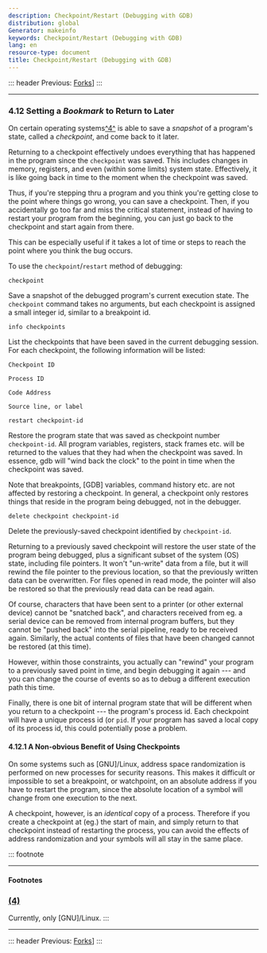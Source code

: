 ```yaml
---
description: Checkpoint/Restart (Debugging with GDB)
distribution: global
Generator: makeinfo
keywords: Checkpoint/Restart (Debugging with GDB)
lang: en
resource-type: document
title: Checkpoint/Restart (Debugging with GDB)
---
```

::: header
Previous: [Forks](Forks.html#Forks)]
:::

---

### 4.12 Setting a *Bookmark* to Return to Later

On certain operating systems[^4^](#FOOT4) is able to save a *snapshot* of a program's state, called a *checkpoint*, and come back to it later.

Returning to a checkpoint effectively undoes everything that has happened in the program since the `checkpoint` was saved. This includes changes in memory, registers, and even (within some limits) system state. Effectively, it is like going back in time to the moment when the checkpoint was saved.

Thus, if you're stepping thru a program and you think you're getting close to the point where things go wrong, you can save a checkpoint. Then, if you accidentally go too far and miss the critical statement, instead of having to restart your program from the beginning, you can just go back to the checkpoint and start again from there.

This can be especially useful if it takes a lot of time or steps to reach the point where you think the bug occurs.

To use the `checkpoint`/`restart` method of debugging:

`checkpoint`

Save a snapshot of the debugged program's current execution state. The `checkpoint` command takes no arguments, but each checkpoint is assigned a small integer id, similar to a breakpoint id.

`info checkpoints`

List the checkpoints that have been saved in the current debugging session. For each checkpoint, the following information will be listed:

`Checkpoint ID`

`Process ID`

`Code Address`

`Source line, or label`

`restart checkpoint-id`

Restore the program state that was saved as checkpoint number `checkpoint-id`. All program variables, registers, stack frames etc. will be returned to the values that they had when the checkpoint was saved. In essence, gdb will "wind back the clock" to the point in time when the checkpoint was saved.

Note that breakpoints, [GDB] variables, command history etc. are not affected by restoring a checkpoint. In general, a checkpoint only restores things that reside in the program being debugged, not in the debugger.

`delete checkpoint checkpoint-id`

Delete the previously-saved checkpoint identified by `checkpoint-id`.

Returning to a previously saved checkpoint will restore the user state of the program being debugged, plus a significant subset of the system (OS) state, including file pointers. It won't "un-write" data from a file, but it will rewind the file pointer to the previous location, so that the previously written data can be overwritten. For files opened in read mode, the pointer will also be restored so that the previously read data can be read again.

Of course, characters that have been sent to a printer (or other external device) cannot be "snatched back", and characters received from eg. a serial device can be removed from internal program buffers, but they cannot be "pushed back" into the serial pipeline, ready to be received again. Similarly, the actual contents of files that have been changed cannot be restored (at this time).

However, within those constraints, you actually can "rewind" your program to a previously saved point in time, and begin debugging it again --- and you can change the course of events so as to debug a different execution path this time.

Finally, there is one bit of internal program state that will be different when you return to a checkpoint --- the program's process id. Each checkpoint will have a unique process id (or `pid`. If your program has saved a local copy of its process id, this could potentially pose a problem.

#### 4.12.1 A Non-obvious Benefit of Using Checkpoints

On some systems such as [GNU]/Linux, address space randomization is performed on new processes for security reasons. This makes it difficult or impossible to set a breakpoint, or watchpoint, on an absolute address if you have to restart the program, since the absolute location of a symbol will change from one execution to the next.

A checkpoint, however, is an *identical* copy of a process. Therefore if you create a checkpoint at (eg.) the start of main, and simply return to that checkpoint instead of restarting the process, you can avoid the effects of address randomization and your symbols will all stay in the same place.

::: footnote

---

#### Footnotes

### [(4)](#DOCF4)

Currently, only [GNU]/Linux.
:::

---

::: header
Previous: [Forks](Forks.html#Forks)]
:::
